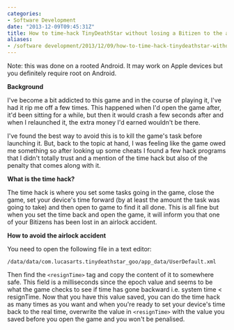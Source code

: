 ```yaml
---
categories:
- Software Development
date: "2013-12-09T09:45:31Z"
title: How to time-hack TinyDeathStar without losing a Bitizen to the airlock
aliases:
- /software development/2013/12/09/how-to-time-hack-tinydeathstar-without-losing-a-bitizen-to-the-airlock.html
---
```

Note: this was done on a rooted Android. It may work on Apple devices but you definitely require root on Android.

**Background**

I've become a bit addicted to this game and in the course of playing it, I've had it rip me off a few times. This happened when I'd open the game after, it'd been sitting for a while, but then it would crash a few seconds after and when I relaunched it, the extra money I'd earned wouldn't be there.

I've found the best way to avoid this is to kill the game's task before launching it. But, back to the topic at hand, I was feeling like the game owed me something so after looking up some cheats I found a few hack programs that I didn't totally trust and a mention of the time hack but also of the penalty that comes along with it.

**What is the time hack?**

The time hack is where you set some tasks going in the game, close the game, set your device's time forward (by at least the amount the task was going to take) and then open to game to find it all done. This is all fine but when you set the time back and open the game, it will inform you that one of your Bitizens has been lost in an airlock accident.

**How to avoid the airlock accident**

You need to open the following file in a text editor:
```
/data/data/com.lucasarts.tinydeathstar_goo/app_data/UserDefault.xml
```
Then find the `<resignTime>` tag and copy the content of it to somewhere safe. This field is a milliseconds since the epoch value and seems to be what the game checks to see if time has gone backward i.e. system time < resignTime. Now that you have this value saved, you can do the time hack as many times as you want and when you're ready to set your device's time back to the real time, overwrite the value in `<resignTime>` with the value you saved before you open the game and you won't be penalised.
